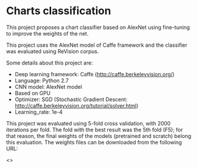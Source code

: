 # Charts classification
This project proposes a chart classifier based on AlexNet using fine-tuning to improve the weights of the net.

This project uses the AlexNet model of Caffe framework and the classifier was evaluated using ReVision corpus.

Some details about this project are:
- Deep learning framework: Caffe (<http://caffe.berkeleyvision.org/>)
- Language: Python 2.7
- CNN model: AlexNet model
- Based on GPU
- Optimizer: SGD (Stochastic Gradient Descent: <http://caffe.berkeleyvision.org/tutorial/solver.html>)
- Learning_rate: 1e-4

This project was evaluated using 5-fold cross validation, with 2000 iterations per fold. 
The fold with the best result was the 5th fold (F5); for that reason, the final weights of the models (pretrained and scratch) belong this evaluation. The weights files can be downloaded from the following URL:

<>